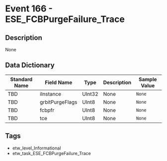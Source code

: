 # Event 166 - ESE_FCBPurgeFailure_Trace

## Description
None

## Data Dictionary
|Standard Name|Field Name|Type|Description|Sample Value|
|---|---|---|---|---|
|TBD|iInstance|UInt32|None|`None`|
|TBD|grbitPurgeFlags|UInt8|None|`None`|
|TBD|fcbpfr|UInt8|None|`None`|
|TBD|tce|UInt8|None|`None`|

## Tags
* etw_level_Informational
* etw_task_ESE_FCBPurgeFailure_Trace